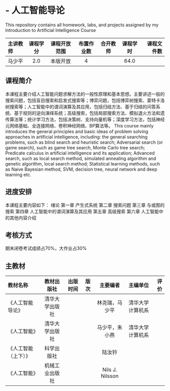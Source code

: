 # - 人工智能导论
This repository contains all homework, labs, and projects assigned by my Introduction to Artificial Intelligence Course


| 主讲教师 | 课程学分 | 课程开放范围 | 布置作业数 | 合开教师 | 课程学时 | 课程文件数 |
|:--------|:-------:|:-------:|:-------:|:-------:|:-------:|-------:|
|马少平|2.0|本版开放|4| | 64.0|
 
## 课程简介 
本课程主要介绍人工智能问题求解方法的一般性原理和基本思想。主要讲述一般的搜索问题，包括盲目搜索和启发式搜索等；博弈问题，包括博弈树搜索、蒙特卡洛树搜索等；人工智能中的谓词演算及其应用，包括归结方法、基于归结的问答系统、基于规则的逆向演绎系统；高级搜索，包括局部搜索方法、模拟退火方法和遗传算法等；统计学习方法，包括决策树、支持向量机等；深度学习方法，包括神经元网络基础、全连接网络、卷积神经网络、BP算法等。
This course mainly introduces the general principles and basic ideas of problem solving approaches in artificial intelligence, including: the general searching problems, such as blind search and heuristic search; Adversarial search (or game search), such as game tree search, Monte Carlo tree search; Predicate calculus in artificial intelligence and its application; Advanced search, such as local search method, simulated annealing algorithm and genetic algorithm, local search method; Statistical learning methods, such as Naive Bayesian method, SVM, decision tree, neural network and deep learning etc.

## 进度安排
本课程主要内容如下： 绪论 第一章 产生式系统 第二章 搜索问题 第三章 与或图的搜索 第四章 人工智能中的谓词演算及其应用 第五章 高级搜索 第六章 人工智能中的其他内容介绍

## 考核方式
期末闭卷考试成绩占70%，大作业占30%

## 主教材
|教材名称| 教材出版社 | 出版时间 |版次| 主要编者 |主编单位| 评价|
|:--------|:-------:|:-------:|:-------:|:------:|:-----:|----:|
|《人工智能导论》|清华大学出版社| | |林尧瑞，马少平|清华大学计算机系| |
|《人工智能》|清华大学出版社| | | 马少平，朱小燕|清华大学计算机系| |
|《人工智能（上下）》|科学出版社| | | 陆汝钤| | |
|《人工智能》|机械工业出版社| | |Nils J. Nilsson| | |
